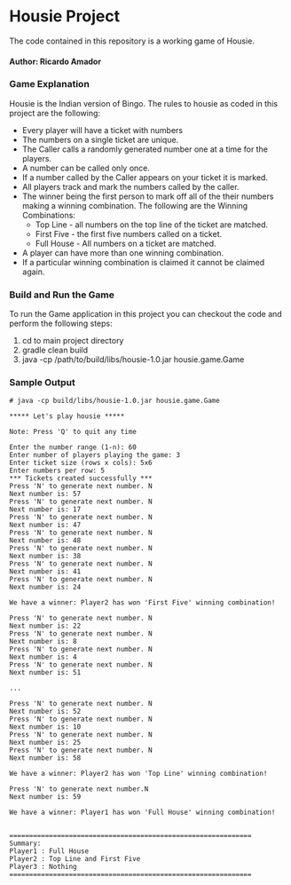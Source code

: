# Housie Project

The code contained in this repository is a working game of Housie.

#### Author: Ricardo Amador

### Game Explanation

Housie is the Indian version of Bingo. The rules to housie as coded in this project are the following:
* Every player will have a ticket with numbers
* The numbers on a single ticket are unique.
* The Caller calls a randomly generated number one at a time for the players.
* A number can be called only once.
* If a number called by the Caller appears on your ticket it is marked.
* All players track and mark the numbers called by the caller.
* The winner being the first person to mark off all of the their numbers making a winning combination. The following are the Winning Combinations:
  - Top Line - all numbers on the top line of the ticket are matched.
  - First Five - the first five numbers called on a ticket.
  - Full House - All numbers on a ticket are matched.
* A player can have more than one winning combination.
* If a particular winning combination is claimed it cannot be claimed again.

### Build and Run the Game

To run the Game application in this project you can checkout the code and perform the following steps:
1. cd to main project directory 
2. gradle clean build
3. java -cp /path/to/build/libs/housie-1.0.jar housie.game.Game

### Sample Output

```
# java -cp build/libs/housie-1.0.jar housie.game.Game

***** Let's play housie *****

Note: Press 'Q' to quit any time

Enter the number range (1-n): 60
Enter number of players playing the game: 3
Enter ticket size (rows x cols): 5x6
Enter numbers per row: 5
*** Tickets created successfully ***
Press 'N' to generate next number. N
Next number is: 57
Press 'N' to generate next number. N
Next number is: 17
Press 'N' to generate next number. N
Next number is: 47
Press 'N' to generate next number. N
Next number is: 48
Press 'N' to generate next number. N
Next number is: 38
Press 'N' to generate next number. N
Next number is: 41
Press 'N' to generate next number. N
Next number is: 24

We have a winner: Player2 has won 'First Five' winning combination!

Press 'N' to generate next number. N
Next number is: 22
Press 'N' to generate next number. N
Next number is: 8
Press 'N' to generate next number. N
Next number is: 4
Press 'N' to generate next number. N
Next number is: 51

...

Press 'N' to generate next number. N
Next number is: 52
Press 'N' to generate next number. N
Next number is: 10
Press 'N' to generate next number. N
Next number is: 25
Press 'N' to generate next number. N
Next number is: 58

We have a winner: Player2 has won 'Top Line' winning combination!

Press 'N' to generate next number.N
Next number is: 59

We have a winner: Player1 has won 'Full House' winning combination!


=============================================================
Summary:
Player1 : Full House
Player2 : Top Line and First Five
Player3 : Nothing
=============================================================
```
